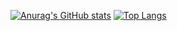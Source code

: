 [![Anurag's GitHub stats](https://github-readme-stats.vercel.app/api?username=SnowyField1906&hide=contribs,stars&show_icons=true&theme=jolly&include_all_commits=true&show_owner=true)](https://github.com/anuraghazra/github-readme-stats)
[![Top Langs](https://github-readme-stats.vercel.app/api/top-langs/?username=SnowyField1906&layout=compact&theme=jolly)](https://github.com/anuraghazra/github-readme-stats)
